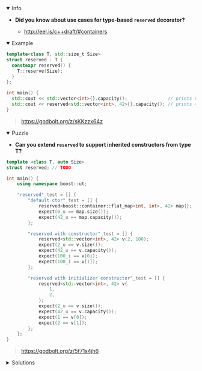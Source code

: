 <details open><summary>Info</summary><p>

* **Did you know about use cases for type-based `reserved` decorator?**

  * http://eel.is/c++draft/#containers

</p></details><details open><summary>Example</summary><p>

```cpp
template<class T, std::size_t Size>
struct reserved : T {
  constexpr reserved() {
    T::reserve(Size);
  }
};

int main() {
  std::cout << std::vector<int>{}.capacity();               // prints 0
  std::cout << reserved<std::vector<int>, 42>{}.capacity(); // prints 42
}
```

> https://godbolt.org/z/sKKzzx64z

</p></details><details open><summary>Puzzle</summary><p>

* **Can you extend `reserved` to support inherited constructors from type T?**

```cpp
template <class T, auto Size>
struct reserved; // TODO

int main() {
    using namespace boost::ut;

    "reserved"_test = [] {
        "default ctor"_test = [] {
            reserved<boost::container::flat_map<int, int>, 42> map{};
            expect(0_u == map.size());
            expect(42_u == map.capacity());
        };

        "reserved with constructor"_test = [] {
            reserved<std::vector<int>, 42> v(2, 100);
            expect(2_u == v.size());
            expect(42_u == v.capacity());
            expect(100_i == v[0]);
            expect(100_i == v[1]);
        };

        "reserved with initializer constructor"_test = [] {
            reserved<std::vector<int>, 42> v{
                1,
                2,
            };
            expect(2_u == v.size());
            expect(42_u == v.capacity());
            expect(1 == v[0]);
            expect(2 == v[1]);
        };
    };
}
```

> https://godbolt.org/z/5f71s4jh6

</p></details><details><summary>Solutions</summary><p>

```cpp
template <class T, auto Size>
struct reserved : T {
  constexpr reserved(auto ...args) : T(args...) {
    T::reserve(Size);
  }

  template<typename TVal>
  constexpr reserved(std::initializer_list<TVal>&& list) : T{list} {
    T::reserve(Size);
  }
};
```
  
> https://godbolt.org/z/Mvbcnbshb
  
```cpp
template<class T, std::size_t Size>
struct reserved : T {
  constexpr reserved()  {
    T::reserve(Size);
  }

  constexpr reserved(std::size_t size, auto&& arg) : T(size, arg) {
    T::reserve(Size);
  }

  template<typename Arg>
  constexpr reserved(std::initializer_list<Arg>&& arg) : T{arg} {
    T::reserve(Size);
  }
};
```

> https://cpp_tip_of_the_week.godbolt.org/z/rM4n1aTf4